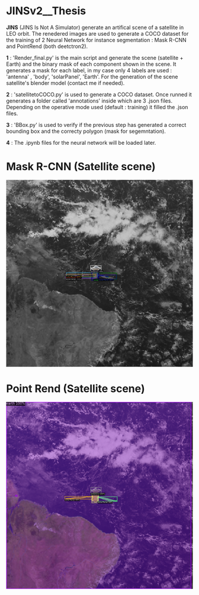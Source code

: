 # JINSv2__Thesis

**JINS** (JINS Is Not A Simulator) generate an artifical scene of a satellite in LEO orbit. The renedered images are used to generate a COCO dataset for the training of 2 Neural Network for instance segmentation :  Mask R-CNN and PointRend (both deetctron2).

**1** : 'Render_final.py' is the main script and generate the scene (satellite + Earth) and the binary mask of each component shown in the scene.
        It generates a mask for each label, in my case only 4 labels are used : 'antenna' , 'body', 'solarPanel', 'Earth'.
        For the generation of the scene satellite's blender model (contact me if needed).
        
**2** : 'satellitetoCOCO.py' is used to generate a COCO dataset. Once runned it generates a folder called 'annotations' inside which are 3 .json files.
        Depending on the operative mode used (default : training) it filled the .json files.
        
**3** : 'BBox.py' is used to verify if the previous step has generated a correct bounding box and the correcty polygon (mask for segemntation).

**4** : The .ipynb files for the neural network will be loaded later.

# Mask R-CNN (Satellite scene)
![Mask R-CNN](Images/2MRCNN.png)

# Point Rend (Satellite scene)
![Mask R-CNN](Images/2PointRend.png)
